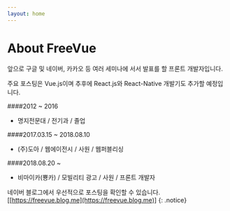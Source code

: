 ```yaml
---
layout: home
---
```

# About FreeVue

앞으로 구글 및 네이버, 카카오 등 여러 세미나에 서서 발표를 할 프론트 개발자입니다.

주요 포스팅은 Vue.js이며 추후에 React.js와 React-Native 개발기도 추가할 예정입니다.

####2012 ~ 2016
* 명지전문대 / 전기과 / 졸업
  
####2017.03.15 ~ 2018.08.10
* (주)도아 / 웹에이전시 / 사원 / 웹퍼블리싱

####2018.08.20 ~
* 비마이카(뿅카) / 모빌리티 광고 / 사원 / 프론트 개발자

네이버 블로그에서 우선적으로 포스팅을 확인할 수 있습니다.
[[https://freevue.blog.me](https://freevue.blog.me)]
{: .notice}
